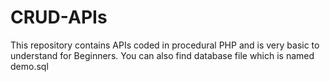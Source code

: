 # CRUD-APIs

This repository contains APIs coded in procedural PHP and is very basic to understand for Beginners.
You can also find database file which is named demo.sql
